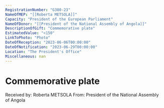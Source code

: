```yaml
---
RegistrationNumber: "G380-23"
NameOfMEP: "[[Roberta METSOLA]]"
Capacity: "President of the European Parliament"
NameOfDonor: "[[President of the National Assembly of Angola]]"
DescriptionOfGift: "Commemorative plate"
EstimatedValue: "<150"
LinkToPhoto: "Photo"
DateOfReception: "2023-06-06T00:00:00"
DateOfNotification: "2023-06-29T00:00:00"
Location: "The President's Office"
Miscellaneous: nan
---
```


# Commemorative plate

Received by: Roberta METSOLA
From: President of the National Assembly of Angola
